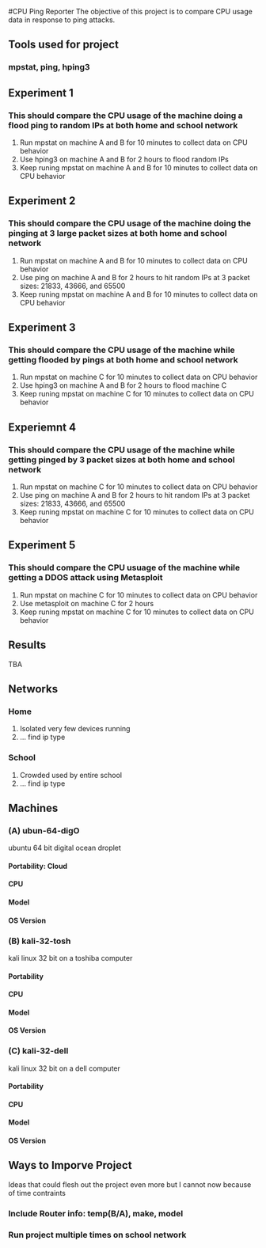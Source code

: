 #CPU Ping Reporter
The objective of this project is to compare CPU usage data in response to ping attacks.

## Tools used for project
### mpstat, ping, hping3

## Experiment 1
### This should compare the CPU usage of the machine doing a flood ping to random IPs at both home and school network
1. Run mpstat on machine A and B for 10 minutes to collect data on CPU behavior
2. Use hping3 on machine A and B for 2 hours to flood random IPs
3. Keep runing mpstat on machine A and B for 10 minutes to collect data on CPU behavior

## Experiment 2
### This should compare the CPU usage of the machine doing the pinging at 3 large packet sizes at both home and school network
1. Run mpstat on machine A and B for 10 minutes to collect data on CPU behavior
2. Use ping on machine A and B for 2 hours to hit random IPs at 3 packet sizes: 21833, 43666, and 65500
3. Keep runing mpstat on machine A and B for 10 minutes to collect data on CPU behavior

## Experiment 3
### This should compare the CPU usage of the machine while getting flooded by pings at both home and school network
1. Run mpstat on machine C for 10 minutes to collect data on CPU behavior
2. Use hping3 on machine A and B for 2 hours to flood machine C
3. Keep runing mpstat on machine C for 10 minutes to collect data on CPU behavior

## Experiemnt 4
### This should compare the CPU usage of the machine while getting pinged by 3 packet sizes at both home and school network
1. Run mpstat on machine C for 10 minutes to collect data on CPU behavior
2. Use ping on machine A and B for 2 hours to hit random IPs at 3 packet sizes: 21833, 43666, and 65500
3. Keep runing mpstat on machine C for 10 minutes to collect data on CPU behavior

## Experiment 5
### This should compare the CPU usuage of the machine while getting a DDOS attack using Metasploit
1. Run mpstat on machine C for 10 minutes to collect data on CPU behavior
2. Use metasploit on machine C for 2 hours
3. Keep runing mpstat on machine C for 10 minutes to collect data on CPU behavior

## Results
TBA

## Networks
### Home
1. Isolated very few devices running
2. ... find ip type

### School
1. Crowded used by entire school
2. ... find ip type

## Machines
### (A) ubun-64-digO
ubuntu 64 bit digital ocean droplet
#### Portability: Cloud
#### CPU
#### Model
#### OS Version

### (B) kali-32-tosh
kali linux 32 bit on a toshiba computer
#### Portability
#### CPU
#### Model
#### OS Version

### (C) kali-32-dell
kali linux 32 bit on a dell computer
#### Portability
#### CPU
#### Model
#### OS Version

## Ways to Imporve Project
Ideas that could flesh out the project even more but I cannot now because of time contraints
### Include Router info: temp(B/A), make, model
### Run project multiple times on school network
